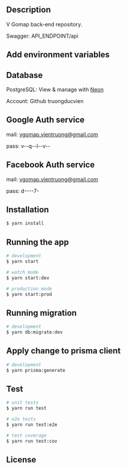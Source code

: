 ## Description

V Gomap back-end repository.

Swagger: API_ENDPOINT/api

## Add environment variables

## Database

PostgreSQL: View & manage with [Neon](https://console.neon.tech/app/projects)

Account: Github truongducvien

## Google Auth service

mail: vgomap.vientruong@gmail.com

pass: v--q--l--v--

## Facebook Auth service

mail: vgomap.vientruong@gmail.com

pass: d----7-

## Installation

```bash
$ yarn install
```

## Running the app

```bash
# development
$ yarn start

# watch mode
$ yarn start:dev

# production mode
$ yarn start:prod
```

## Running migration

```bash
# development
$ yarn db:migrate:dev
```

## Apply change to prisma client

```bash
# development
$ yarn prisma:generate
```

## Test

```bash
# unit tests
$ yarn run test

# e2e tests
$ yarn run test:e2e

# test coverage
$ yarn run test:cov
```

## License
